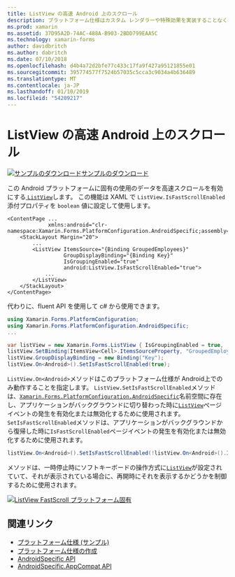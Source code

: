 ```yaml
---
title: ListView の高速 Android 上のスクロール
description: プラットフォーム仕様はカスタム レンダラーや特殊効果を実装することなく、特定のプラットフォームでのみ利用できる機能の使用を可能にします。 この記事では、Android プラットフォームに固有の ListView 内のデータを高速スクロールできるようにするを使用する方法について説明します。
ms.prod: xamarin
ms.assetid: 37D95A2D-74AC-488A-B903-2BDD799EAA5C
ms.technology: xamarin-forms
author: davidbritch
ms.author: dabritch
ms.date: 07/10/2018
ms.openlocfilehash: d4b4a72d2bfe77c433c17fa9f427a95121855e01
ms.sourcegitcommit: 395774577f7524b57035c5cca3c9034a4b636489
ms.translationtype: MT
ms.contentlocale: ja-JP
ms.lasthandoff: 01/10/2019
ms.locfileid: "54209217"
---
```

# <a name="listview-fast-scrolling-on-android"></a>ListView の高速 Android 上のスクロール

[![サンプルのダウンロード](~/media/shared/download.png)サンプルのダウンロード](https://developer.xamarin.com/samples/xamarin-forms/userinterface/platformspecifics/)

この Android プラットフォームに固有の使用のデータを高速スクロールを有効にする[ `ListView`](xref:Xamarin.Forms.ListView)します。 この機能は XAML で `ListView.IsFastScrollEnabled` 添付プロパティを `boolean` 値に設定して使用します。

```xaml
<ContentPage ...
             xmlns:android="clr-namespace:Xamarin.Forms.PlatformConfiguration.AndroidSpecific;assembly=Xamarin.Forms.Core">
    <StackLayout Margin="20">
        ...
        <ListView ItemsSource="{Binding GroupedEmployees}"
                  GroupDisplayBinding="{Binding Key}"
                  IsGroupingEnabled="true"
                  android:ListView.IsFastScrollEnabled="true">
            ...
        </ListView>
    </StackLayout>
</ContentPage>
```

代わりに、fluent API を使用して c# から使用できます。

```csharp
using Xamarin.Forms.PlatformConfiguration;
using Xamarin.Forms.PlatformConfiguration.AndroidSpecific;
...

var listView = new Xamarin.Forms.ListView { IsGroupingEnabled = true, ... };
listView.SetBinding(ItemsView<Cell>.ItemsSourceProperty, "GroupedEmployees");
listView.GroupDisplayBinding = new Binding("Key");
listView.On<Android>().SetIsFastScrollEnabled(true);
```

`ListView.On<Android>`メソッドはこのプラットフォーム仕様が Android上でのみ動作することを指定します。 `ListView.SetIsFastScrollEnabled`メソッドは、[`Xamarin.Forms.PlatformConfiguration.AndroidSpecific`](xref:Xamarin.Forms.PlatformConfiguration.AndroidSpecific)名前空間に存在し、アプリケーションがバックグラウンドに切り替わった時に[`ListView`](xref:Xamarin.Forms.ListView)ぺージイベントの発生を有効化または無効化するために使用されます。 `SetIsFastScrollEnabled`メソッドは、アプリケーションがバックグラウンドから復帰した時に`IsFastScrollEnabled`ページイベントの発生を有効化または無効化するために使用されます。

```csharp
listView.On<Android>().SetIsFastScrollEnabled(!listView.On<Android>().IsFastScrollEnabled());
```

メソッドは、一時停止時にソフトキーボードの操作方式に[`ListView`](xref:Xamarin.Forms.ListView)が設定されていて、それが表示されている場合に、再開時にそれを表示するかどうかを制御するために使用されます。

[![](listview-fast-scrolling-images/fastscroll.png "ListView FastScroll プラットフォーム固有")](listview-fast-scrolling-images/fastscroll-large.png#lightbox "ListView FastScroll プラットフォームに固有")

## <a name="related-links"></a>関連リンク

- [プラットフォーム仕様 (サンプル)](https://developer.xamarin.com/samples/xamarin-forms/userinterface/platformspecifics/)
- [プラットフォーム仕様の作成](~/xamarin-forms/platform/platform-specifics/index.md#creating-platform-specifics)
- [AndroidSpecific API](xref:Xamarin.Forms.PlatformConfiguration.AndroidSpecific)
- [AndroidSpecific.AppCompat API](xref:Xamarin.Forms.PlatformConfiguration.AndroidSpecific.AppCompat)
